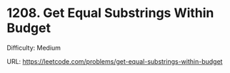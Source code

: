 # 1208. Get Equal Substrings Within Budget

Difficulty: Medium

URL: https://leetcode.com/problems/get-equal-substrings-within-budget

